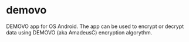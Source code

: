 # demovo
DEMOVO app for OS Android. The app can be used to encrypt or decrypt data using DEMOVO (aka AmadeusC) encryption algorythm.
